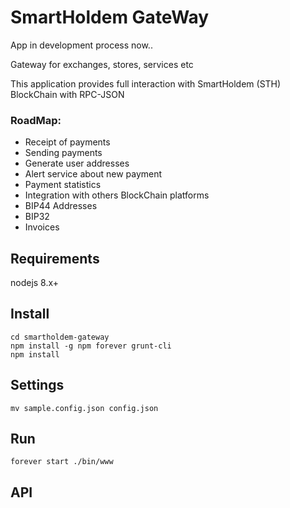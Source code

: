 # SmartHoldem GateWay

App in development process now..

Gateway for exchanges, stores, services etc

This application provides full interaction with SmartHoldem (STH) BlockChain with RPC-JSON

### RoadMap:

- Receipt of payments
- Sending payments
- Generate user addresses
- Alert service about new payment
- Payment statistics
- Integration with others BlockChain platforms
- BIP44 Addresses
- BIP32
- Invoices

## Requirements

nodejs 8.x+

## Install

```shell
cd smartholdem-gateway
npm install -g npm forever grunt-cli
npm install
````

## Settings

```shell
mv sample.config.json config.json
```

## Run

```shell
forever start ./bin/www
```

## API
